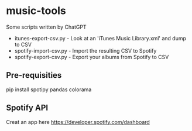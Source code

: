 # music-tools

Some scripts written by ChatGPT

- itunes-export-csv.py - Look at an 'iTunes Music Library.xml' and dump to CSV
- spotify-import-csv.py - Import the resulting CSV to Spotify
- spotify-export-csv.py - Export your albums from Spotify to CSV

## Pre-requisities
pip install spotipy pandas colorama

## Spotify API
Creat an app here
https://developer.spotify.com/dashboard

